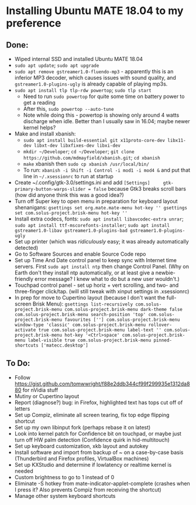 # Installing Ubuntu MATE 18.04 to my preference

## Done:

- Wiped internal SSD and installed Ubuntu MATE 18.04
- `sudo apt update`; `sudo apt upgrade`
- `sudo apt remove gstreamer1.0-fluendo-mp3` - apparently this is an inferior MP3 decoder, which causes issues with sound quality, and `gstreamer1.0-plugins-ugly` is already capable of playing mp3s.
- `sudo apt install tlp tlp-rdw powertop`; `sudo tlp start`
  - Need to run `sudo powertop` for quite some time on battery power to get a reading
  - After this, `sudo powertop --auto-tune`
  - Note while doing this - powertop is showing only around 4 watts discharge when idle. Better than I usually saw in 16.04; maybe newer kernel helps?
- Make and install xbanish:
  - `sudo apt install build-essential git x11proto-core-dev libx11-dev libxt-dev libxfixes-dev libxi-dev`
  - `mkdir ~/Developer`; `cd ~/Developer`; `git clone https://github.com/mdmayfield/xbanish.git`; `cd xbanish`
  - `make` xbanish then `sudo cp xbanish /usr/local/bin/`
  - To run: `xbanish -i Shift -i Control -i mod1 -i mod4 &` and put that line in `~/.xsessionrc` to run at startup
- Create ~/.config/gtk-3.0/settings.ini and add `[Settings]     gtk-primary-button-warps-slider = false` because Gtk3 breaks scroll bars (how did anyone think this was a good idea?)
- Turn off Super key to open menu in preparation for keyboard layout shenanigans:
``gsettings set org.mate.mate-menu hot-key ''
gsettings set com.solus-project.brisk-menu hot-key ''``
- Install extra codecs, fonts: `sudo apt install libavcodec-extra unrar`; `sudo apt install ttf-mscorefonts-installer`; `sudo apt install gstreamer1.0-libav gstreamer1.0-plugins-bad gstreamer1.0-plugins-ugly`
- Set up printer (which was *ridiculously* easy; it was already automatically detected)
- Go to Software Sources and enable Source Code repo
- Set up Time And Date control panel to keep sync with Internet time servers. First `sudo apt install ntp` then change Control Panel. (Why on Earth don't they install ntp automatically, or at least give a newbie-friendly error message? I knew what to do but a new user wouldn't.)
- Touchpad control panel - set up horiz + vert scrolling, and two- and three-finger click/tap. (will still tweak with xinput settings in .xsessionrc)
- In prep for move to Cupertino layout (because I don't want the full-screen Brisk Menu):
``gsettings list-recursively com.solus-project.brisk-menu
com.solus-project.brisk-menu dark-theme false
com.solus-project.brisk-menu search-position 'top'
com.solus-project.brisk-menu favourites ['']
com.solus-project.brisk-menu window-type 'classic'
com.solus-project.brisk-menu rollover-activate true
com.solus-project.brisk-menu label-text ''
com.solus-project.brisk-menu hot-key '<Ctrl>space'
com.solus-project.brisk-menu label-visible true
com.solus-project.brisk-menu pinned-shortcuts ['matecc.desktop']``


## To Do:

- Follow https://gist.github.com/tomwwright/f88e2ddb344cf99f299935e1312da880 for nVidia stuff
- Mutiny or Cupertino layout
- Report (diagnose?) bug: in Firefox, highlighted text has tops cut off of letters
- Set up Compiz, eliminate all screen tearing, fix top edge flipping shortcut
- Set up my own libinput fork (perhaps rebase it on latest)
- Look into kernel patch for Confidence bit on touchpad, or maybe just turn off HW palm detection (Confidence quirk in hid-multitouch)
- Set up keyboard customization, xkb layout and autokey
- Install software and import from backup of ~ on a case-by-case basis (Thunderbird and Firefox profiles, VirtualBox machines)
- Set up KXStudio and determine if lowlatency or realtime kernel is needed
- Custom brightness to go to 1 instead of 0
- Eliminate <Super>-S hotkey from mate-indicator-applet-complete (crashes when I press it? Also prevents Compiz from receiving the shortcut)
- Manage other system keyboard shortcuts
